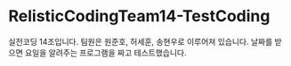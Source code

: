 # RelisticCodingTeam14-TestCoding
실전코딩 14조입니다. 팀원은 원준호, 허세훈, 송현우로 이루어져 있습니다. 날짜를 받으면 요일을 알려주는 프로그램을 짜고 테스트했습니다.
